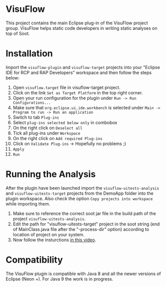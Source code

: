 # VisuFlow

This project contains the main Eclipse plug-in of the VisuFlow project group. VisuFlow helps static code developers in writing static analyses on top of Soot.

# Installation

Import the `visuflow-plugin` and `visuflow-target` projects into your "Eclipse IDE for RCP and RAP Developers" workspace and then follow the steps below:

1. Open `visuflow.target` file in visuflow-target project.
2. Click on the link `Set as Target Platform` in the top right corner.
3. Open your run configuration for the plugin under `Run -> Run Configurations...`
4. Make sure that `org.eclipse.ui.ide.workbench` is selected under `Main -> Program to run -> Run an application`
5. Switch to tab `Plug-ins`
6. Select `plug-ins selected below only` in combobox
7. On the right click on `Deselect all`
8. Tick all plug-ins under `Workspace`
9. On the right click on `Add required Plug-ins`
10. Click on `Validate Plug-ins` -> Hopefully no problems ;)
11. `Apply`
12. `Run`

# Running the Analysis

After the plugin have been launched import the `visuflow-uitests-analysis` and `visuflow-uitests-target` projects from the DemoApp folder into the plugin workspace. Also check the option `Copy projects into workspace` while importing them.

1. Make sure to reference the correct soot jar file in the build path of the project `visuflow-uitests-analysis`.
2. Edit the path for "visuflow-uitests-target" project in the soot string (end of MainClass.java file after the "-process-dir" option) according to location of project on your system.
3. Now follow the insturctions [in this video](https://www.youtube.com/watch?v=51iimUDaOPQ).

# Compatibility

The VisuFlow plugin is compatible with Java 8 and all the newer versions of Eclipse (Neon +).
For Java 9 the work is in progress.